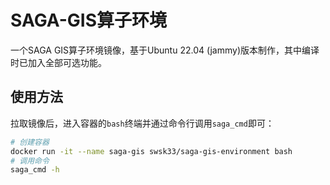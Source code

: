 # SAGA-GIS算子环境

一个SAGA GIS算子环境镜像，基于Ubuntu 22.04 (jammy)版本制作，其中编译时已加入全部可选功能。

## 使用方法

拉取镜像后，进入容器的`bash`终端并通过命令行调用`saga_cmd`即可：

```bash
# 创建容器
docker run -it --name saga-gis swsk33/saga-gis-environment bash
# 调用命令
saga_cmd -h
```
